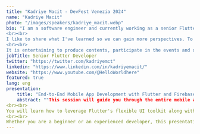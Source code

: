 ```yaml
---
title: "Kadriye Macit - DevFest Venezia 2024"
name: "Kadriye Macit"
photo: "/images/speakers/kadriye_macit.webp"
bio: "I am a software engineer and currently working as a senior Flutter developer in a Dutch company (remote). I have been developing Flutter for about 4.5 years. I am a Google Developer Expert for Flutter&Dart.
<br><br>
I like to share what I've learned so we can gain more perspectives. To bring this to life, I have a YouTube channel (Hello World) and a Medium account full of the Flutter contents where I share what I have learned.
<br><br>
It is entertaining to produce contents, participate in the events and organizing the events in my free time so I am an organizer in Flutter Turkey and Flutter Ankara. I love connecting with other people and learning together new technologies. Therefore I am a Flutterista in Flutteristas Community and a Women TechMakers Ambassador in Google."
jobTitle: Senior Flutter Developer
twitter: "https://twitter.com/kadriyemct"
linkedin: "https://www.linkedin.com/in/kadriyemacit/"
website: "https://www.youtube.com/@HelloWorldhere"
featured: true
lang: eng
presentation:
    title: "End-to-End Mobile App Development with Flutter and Firebase"
    abstract: ""This session will guide you through the entire mobile app development process, from setting up your project to deploying a fully functional app. 
<br><br>
You will learn how to leverage Flutter's flexible UI toolkit along with Firebase's backend services such as Authentication, Firestore, Cloud Functions, and more. 
<br><br>
Whether you are a beginner or an experienced developer, this presentation will provide you with practical insights and best practices for creating seamless and efficient mobile applications using Flutter and Firebase. ""
---
```


